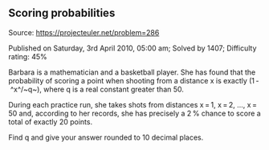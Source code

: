 Scoring probabilities
---------------------

Source: https://projecteuler.net/problem=286

Published on Saturday, 3rd April 2010, 05:00 am; Solved by 1407;
Difficulty rating: 45%

Barbara is a mathematician and a basketball player. She has found that
the probability of scoring a point when shooting from a distance x is
exactly (1 - ^x^/~q~), where q is a real constant greater than 50.

During each practice run, she takes shots from distances x = 1, x = 2,
..., x = 50 and, according to her records, she has precisely a 2 %
chance to score a total of exactly 20 points.

Find q and give your answer rounded to 10 decimal places.
